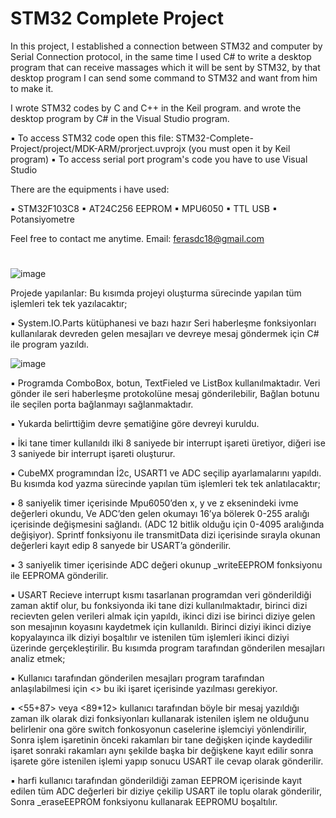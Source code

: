 # STM32 Complete Project




In this project, I established a connection between STM32 and computer by Serial Connection protocol, in the same time I used  C# to write a desktop program that can receive massages which it will be sent by STM32, by that desktop program I can send some command to STM32 and want from him to make it.

I wrote STM32 codes by C and C++ in the Keil program. and wrote the desktop program by C# in the Visual Studio program.

▪ To access STM32 code open this file: STM32-Complete-Project/project/MDK-ARM/prorject.uvprojx  (you must open it by Keil program)
▪ To access serial port program's code you have to use Visual Studio



There are the equipments i have used: 

▪ STM32F103C8 
▪ AT24C256 EEPROM 
▪ MPU6050 
▪ TTL USB 
▪ Potansiyometre

Feel free to contact me anytime. 
Email: ferasdc18@gmail.com


#
#



![image](https://user-images.githubusercontent.com/87244886/125474300-edcae722-abba-486f-bc4f-3b7a488544af.png)

Projede yapılanlar: Bu kısımda projeyi oluşturma sürecinde yapılan tüm işlemleri tek tek yazılacaktır;

▪ System.IO.Parts kütüphanesi ve bazı hazır Seri haberleşme fonksiyonları kullanılarak 
devreden gelen mesajları ve devreye mesaj göndermek için C# ile program yazıldı.

![image](https://user-images.githubusercontent.com/87244886/125473445-e2bd7a62-00b4-470c-aac4-687505642dad.png)

▪ Programda ComboBox, botun, TextFieled ve ListBox kullanılmaktadır. Veri gönder ile seri 
haberleşme protokolüne mesaj gönderilebilir, Bağlan botunu ile seçilen porta bağlanmayı 
sağlanmaktadır.

▪ Yukarda belirttiğim devre şematiğine göre devreyi kuruldu.

▪ İki tane timer kullanıldı ilki 8 saniyede bir interrupt işareti üretiyor, diğeri ise 3 saniyede bir 
interrupt işareti oluşturur.

▪ CubeMX programından İ2c, USART1 ve ADC seçilip ayarlamalarını yapıldı.
Bu kısımda kod yazma sürecinde yapılan tüm işlemleri tek tek anlatılacaktır;

▪ 8 saniyelik timer içerisinde Mpu6050’den x, y ve z eksenindeki ivme değerleri okundu, Ve 
ADC’den gelen okumayı 16’ya bölerek 0-255 aralığı içerisinde değişmesini sağlandı. (ADC 12 
bitlik olduğu için 0-4095 aralığında değişiyor).
Sprintf fonksiyonu ile transmitData dizi içerisinde sırayla okunan değerleri kayıt edip 8 
sanyede bir USART’a gönderilir.

▪ 3 saniyelik timer içerisinde ADC değeri okunup _writeEEPROM fonksiyonu ile EEPROMA 
gönderilir. 

▪ USART Recieve interrupt kısmı tasarlanan programdan veri gönderildiği zaman aktif olur, bu 
fonksiyonda iki tane dizi kullanılmaktadır, birinci dizi recievten gelen verileri almak için 
yapıldı, ikinci dizi ise birinci diziye gelen son mesajının koyasını kaydetmek için kullanıldı.
Birinci diziyi ikinci diziye kopyalayınca ilk diziyi boşaltılır ve istenilen tüm işlemleri ikinci diziyi 
üzerinde gerçekleştirilir. 
Bu kısımda program tarafından gönderilen mesajları analiz etmek;

▪ Kullanıcı tarafından gönderilen mesajları program tarafından anlaşılabilmesi için <> bu iki 
işaret içerisinde yazılması gerekiyor.

▪ <55+87> veya <89*12> kullanıcı tarafından böyle bir mesaj yazıldığı zaman ilk olarak dizi 
fonksiyonları kullanarak istenilen işlem ne olduğunu belirlenir ona göre switch fonkosyonun 
caselerine işlemciyi yönlendirilir, Sonra işlem işaretinin önceki rakamları bir tane değişken 
içinde kaydedilir işaret sonraki rakamları aynı şekilde başka bir değişkene kayıt edilir sonra 
işarete göre istenilen işlemi yapıp sonucu USART ile cevap olarak gönderilir. 

▪ <R> harfi kullanıcı tarafından gönderildiği zaman EEPROM içerisinde kayıt edilen tüm ADC 
değerleri bir diziye çekilip USART ile toplu olarak gönderilir, Sonra _eraseEEPROM fonksiyonu 
kullanarak EEPROMU boşaltılır.

